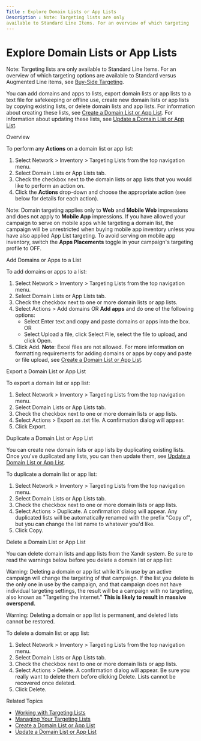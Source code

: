 ```yaml
---
Title : Explore Domain Lists or App Lists
Description : Note: Targeting lists are only
available to Standard Line Items. For an overview of which targeting
---
```



# Explore Domain Lists or App Lists







Note: Targeting lists are only
available to Standard Line Items. For an overview of which targeting
options are available to Standard versus Augmented Line items, see
<a href="buy-side-targeting.html" class="xref">Buy-Side Targeting</a>.



You can add domains and apps to lists, export domain lists or app lists
to a text file for safekeeping or offline use, create new domain lists
or app lists by copying existing lists, or delete domain lists and app
lists. For information about creating these lists, see
<a href="create-a-domain-list-or-app-list.html" class="xref">Create a
Domain List or App List</a>. For information about updating these lists,
see
<a href="update-a-domain-list-or-app-list.html" class="xref">Update a
Domain List or App List</a>.

Overview

To perform any **Actions** on a domain list or app list:

1.  Select
    Network
     \>  Inventory  \>
     Targeting Lists from the
    top navigation menu.
2.  Select Domain Lists or
    App Lists tab.
3.  Check the checkbox next to the domain lists or app lists that you
    would like to perform an action on.
4.  Click the **Actions** drop-down and choose the appropriate action
    (see below for details for each action).



Note: Domain targeting applies only to
**Web** and **Mobile Web** impressions and does not apply to **Mobile
App** impressions. If you have allowed your campaign to serve on mobile
apps while targeting a domain list, the campaign will be unrestricted
when buying mobile app inventory unless you have also applied App List
targeting. To avoid serving on mobile app inventory, switch the **Apps
Placements** toggle in your campaign's targeting profile to OFF.



Add Domains or Apps to a List

To add domains or apps to a list:

1.  Select
    Network
     \>  Inventory  \>
     Targeting Lists from the
    top navigation menu.
2.  Select Domain Lists or
    App Lists tab.
3.  Check the checkbox next to one or more domain lists or app lists.
4.  Select
    Actions
     \>  Add domains OR
    **Add apps** and do one of the following options:
    - Select Enter text and copy and
      paste domains or apps into the box. OR
    - Select Upload a file, click
      Select File, select the file to
      upload, and click Open.
5.  Click Add. **Note**: Excel files
    are not allowed. For more information on formatting requirements for
    adding domains or apps by copy and paste or file upload, see
    <a href="create-a-domain-list-or-app-list.html" class="xref">Create a
    Domain List or App List</a>.

Export a Domain List or App List

To export a domain list or app list:

1.  Select
    Network
     \>  Inventory  \>
     Targeting Lists from the
    top navigation menu.
2.  Select Domain Lists or
    App Lists tab.
3.  Check the checkbox next to one or more domain lists or app lists.
4.  Select
    Actions
     \>  Export as .txt
    file. A confirmation dialog will appear.
5.  Click Export.

Duplicate a Domain List or App List

You can create new domain lists or app lists by duplicating existing
lists. Once you've duplicated any lists, you can then update them, see
<a href="update-a-domain-list-or-app-list.html" class="xref">Update a
Domain List or App List</a>.

To duplicate a domain list or app list:

1.  Select
    Network
     \>  Inventory  \>
     Targeting Lists from the
    top navigation menu.
2.  Select Domain Lists or
    App Lists tab.
3.  Check the checkbox next to one or more domain lists or app lists.
4.  Select
    Actions
     \>  Duplicate. A
    confirmation dialog will appear. Any duplicated lists will be
    automatically renamed with the prefix "Copy of", but you can change
    the list name to whatever you'd like.
5.  Click Copy.

Delete a Domain List or App List

You can delete domain lists and app lists from the
Xandr system. Be sure to read the warnings below
before you delete a domain list or app list:



Warning: Deleting a domain or app list
while it's in use by an active campaign will change the targeting of
that campaign. If the list you delete is the only one in use by the
campaign, and that campaign does not have individual targeting settings,
the result will be a campaign with no targeting, also known as
"Targeting the internet." **This is likely to result in massive
overspend.**





Warning: Deleting a domain or app list
is permanent, and deleted lists cannot be restored.



To delete a domain list or app list:

1.  Select
    Network
     \>  Inventory  \>
     Targeting Lists from the
    top navigation menu.
2.  Select Domain Lists or
    App Lists tab.
3.  Check the checkbox next to one or more domain lists or app lists.
4.  Select
    Actions
     \>  Delete. A
    confirmation dialog will appear. Be sure you really want to delete
    them before clicking Delete. Lists
    cannot be recovered once deleted.
5.  Click Delete.





Related Topics

- <a href="working-with-targeting-lists.html" class="xref">Working with
  Targeting Lists</a>
- <a href="managing-your-targeting-lists.html" class="xref">Managing Your
  Targeting Lists</a>
- <a href="create-a-domain-list-or-app-list.html" class="xref">Create a
  Domain List or App List</a>
- <a href="update-a-domain-list-or-app-list.html" class="xref">Update a
  Domain List or App List</a>






